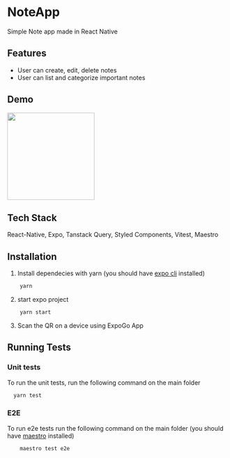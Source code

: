 
# NoteApp

Simple Note app made in React Native
## Features

- User can create, edit, delete notes
- User can list and categorize important notes

## Demo
<img src=https://github.com/user-attachments/assets/67a2035f-ea53-4462-920d-84355e932776 width=200 />

## Tech Stack
React-Native, Expo, Tanstack Query, Styled Components, Vitest, Maestro


## Installation
1. Install dependecies with yarn (you should have [expo cli](https://docs.expo.dev/more/expo-cli/) installed)

```bash
    yarn
```
2. start expo project
```bash
    yarn start
```
3. Scan the QR on a device using ExpoGo App


## Running Tests

### Unit tests
To run the unit tests, run the following command on the main folder

```bash
  yarn test
```
### E2E
To run e2e tests run the following command on the main folder (you should have [maestro](https://maestro.mobile.dev/) installed)
```bash
    maestro test e2e
```
